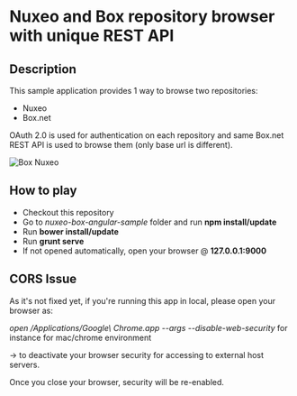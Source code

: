 Nuxeo and Box repository browser with unique REST API
================
Description
----------------

This sample application provides 1 way to browse two repositories:
* Nuxeo
* Box.net

OAuth 2.0 is used for authentication on each repository and same Box.net REST API is used to browse them (only base url is different).

![Box Nuxeo](https://github.com/nuxeo/nuxeo-box-angular-sample/box-nuxeo.png "Box Nuxeo")

How to play
----------------

* Checkout this repository
* Go to *nuxeo-box-angular-sample* folder and run **npm install/update**
* Run **bower install/update**
* Run **grunt serve**
* If not opened automatically, open your browser @ **127.0.0.1:9000**

CORS Issue
---------------

As it's not fixed yet, if you're running this app in local, please open your browser as:

*open /Applications/Google\ Chrome.app --args --disable-web-security* for instance for mac/chrome environment

-> to deactivate your browser security for accessing to external host servers.

Once you close your browser, security will be re-enabled.

